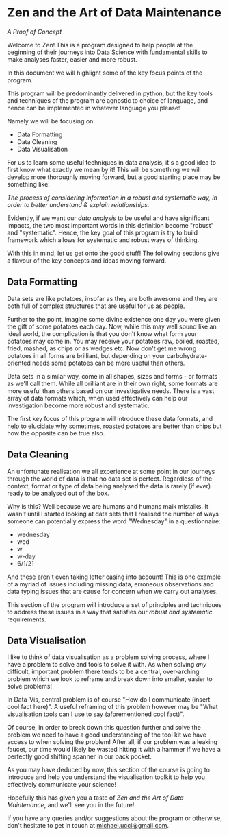 # Zen and the Art of Data Maintenance
_A Proof of Concept_

Welcome to Zen! This is a program designed to help people at the beginning of their journeys into Data Science with fundamental skills to make analyses faster, easier and more robust.

In this document we will highlight some of the key focus points of the program.

This program will be predominantly delivered in python, but the key tools and techniques of the program are agnostic to choice of language, and hence can be implemented in whatever language you please!

Namely we will be focusing on:

* Data Formatting
* Data Cleaning
* Data Visualisation

For us to learn some useful techniques in data analysis, it's a good idea to first know what exactly we mean by it! This will be something we will develop more thoroughly moving forward, but a good starting place may be something like:

_The process of considering information in a robust and systematic way, in order to better understand & explain relationships._

Evidently, if we want our _data analysis_ to be useful and have significant impacts, the two most important words in this definition become "robust" and "systematic". Hence, the key goal of this program is try to build framework which allows for systematic and robust ways of thinking.

With this in mind, let us get onto the good stuff! The following sections give a flavour of the key concepts and ideas moving forward.

## Data Formatting
Data sets are like potatoes, insofar as they are both awesome and they are both full of complex structures that are useful for us as people. 

Further to the point, imagine some divine existence one day you were given the gift of some potatoes each day. Now, while this may well sound like an ideal world, the complication is that you don't know what form your potatoes may come in. You may receive your potatoes raw, boiled, roasted, fried, mashed, as chips or as wedges etc. Now don't get me wrong potatoes in all forms are brilliant, but depending on your carbohydrate-oriented needs some potatoes can be more useful than others.

Data sets in a similar way, come in all shapes, sizes and forms - or formats as we'll call them. While all brilliant are in their own right, some formats are more useful than others based on our investigative needs. There is a vast array of data formats which, when used effectively can help our investigation become more robust and systematic. 

The first key focus of this program will introduce these data formats, and help to elucidate why sometimes, roasted potatoes are better than chips but how the opposite can be true also.

## Data Cleaning

An unfortunate realisation we all experience at some point in our journeys through the world of data is that no data set is perfect. Regardless of the context, format or type of data being analysed the data is rarely (if ever) ready to be analysed out of the box. 

Why is this? Well because we are humans and humans maik mistaiks. It wasn't until I started looking at data sets that I realised the number of ways someone can potentially express the word "Wednesday" in a questionnaire:
* wednesday
* wed
* w
* w-day
* 6/1/21

And these aren't even taking letter casing into account! This is one example of a myriad of issues including missing data, erroneous observations and data typing issues that are cause for concern when we carry out analyses.

This section of the program will introduce a set of principles and techniques to address these issues in a way that satisfies our _robust and systematic_ requirements.

## Data Visualisation
I like to think of data visualisation as a problem solving process, where I have a problem to solve and tools to solve it with. As when solving _any_ difficult, important problem there tends to be a central, over-arching problem which we look to reframe and break down into smaller, easier to solve problems!

In Data-Vis, central problem is of course "How do I communicate (insert cool fact here)". A useful reframing of this problem however may be "What visualisation tools can I use to say (aforementioned cool fact)". 

Of course, in order to break down this question further and solve the problem we need to have a good understanding of the tool kit we have access to when solving the problem! After all, if our problem was a leaking faucet, our time would likely be wasted hitting it with a hammer if we have a perfectly good shifting spanner in our back pocket. 

As you may have deduced by now, this section of the course is going to introduce and help you understand the visualisation toolkit to help you effectively communicate your science!

Hopefully this has given you a taste of _Zen and the Art of Data Maintenance_, and we'll see you in the future!

If you have any queries and/or suggestions about the program or otherwise, don't hesitate to get in touch at michael.ucci@gmail.com.
